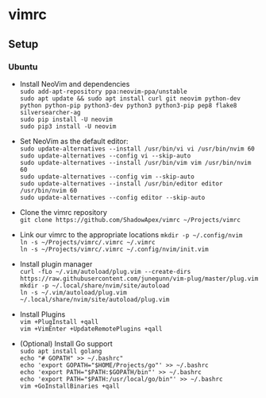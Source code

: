 # vimrc

## Setup

### Ubuntu

* Install NeoVim and dependencies    
`sudo add-apt-repository ppa:neovim-ppa/unstable`    
`sudo apt update && sudo apt install curl git neovim python-dev python python-pip python3-dev python3 python3-pip pep8 flake8 silversearcher-ag`    
`sudo pip install -U neovim`    
`sudo pip3 install -U neovim`    

* Set NeoVim as the default editor:    
`sudo update-alternatives --install /usr/bin/vi vi /usr/bin/nvim 60`    
`sudo update-alternatives --config vi --skip-auto`    
`sudo update-alternatives --install /usr/bin/vim vim /usr/bin/nvim 60`    
`sudo update-alternatives --config vim --skip-auto`    
`sudo update-alternatives --install /usr/bin/editor editor /usr/bin/nvim 60`    
`sudo update-alternatives --config editor --skip-auto`    

* Clone the vimrc repository    
`git clone https://github.com/ShadowApex/vimrc ~/Projects/vimrc`    

* Link our vimrc to the appropriate locations
`mkdir -p ~/.config/nvim`    
`ln -s ~/Projects/vimrc/.vimrc ~/.vimrc`    
`ln -s ~/Projects/vimrc/.vimrc ~/.config/nvim/init.vim`    

* Install plugin manager    
`curl -fLo ~/.vim/autoload/plug.vim --create-dirs https://raw.githubusercontent.com/junegunn/vim-plug/master/plug.vim`    
`mkdir -p ~/.local/share/nvim/site/autoload`    
`ln -s ~/.vim/autoload/plug.vim ~/.local/share/nvim/site/autoload/plug.vim`    

* Install Plugins    
`vim +PlugInstall +qall`    
`vim +VimEnter +UpdateRemotePlugins +qall`    

* (Optional) Install Go support    
`sudo apt install golang`    
`echo "# GOPATH" >> ~/.bashrc"`    
`echo 'export GOPATH="$HOME/Projects/go"' >> ~/.bashrc`    
`echo 'export PATH="$PATH:$GOPATH/bin"' >> ~/.bashrc`    
`echo 'export PATH="$PATH:/usr/local/go/bin"' >> ~/.bashrc`    
`vim +GoInstallBinaries +qall`    
